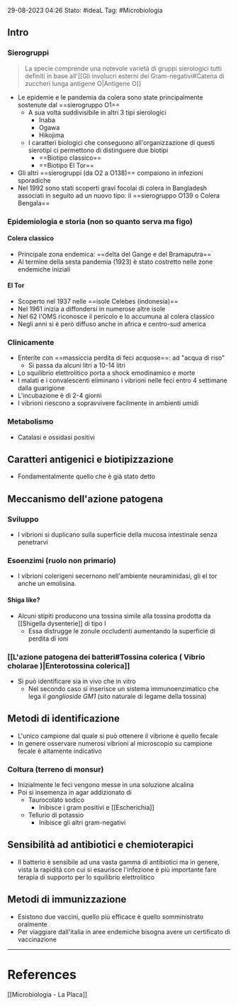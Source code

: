 29-08-2023 04:26
Stato: #ideaL
Tag: #Microbiologia 

## Intro
### Sierogruppi
> La specie comprende una notevole varietà di gruppi sierologici tutti definiti in base all'[[Gli involucri esterni dei Gram-negativi#Catena di zuccheri lunga antigene O|Antigene O]]
- Le epidemie e le pandemia da colera sono state principalmente sostenute dal ==sierogruppo O1== 
	- A sua volta suddivisibile in altri 3 tipi sierologici
		- Inaba
		- Ogawa
		- Hikojima
	- I caratteri biologici che conseguono all'organizzazione di questi sierotipi ci permettono di distinguere due biotipi 
		- ==Biotipo classico==
		- ==Biotipo El Tor==
- Gli altri ==sierogruppi (da O2 a O138)== compaiono in infezioni sporadiche
- Nel 1992 sono stati scoperti gravi focolai di colera in Bangladesh associati in seguito ad un nuovo tipo: il ==sierogruppo O139 o Colera Bengala==
### Epidemiologia e storia (non so quanto serva ma figo)
#### Colera classico
- Principale zona endemica: ==delta del Gange e del Bramaputra== 
- Al termine della sesta pandemia (1923) è stato costretto nelle zone endemiche iniziali
#### El Tor
- Scoperto nel 1937 nelle ==isole Celebes (indonesia)==
- Nel 1961 inizia a diffondersi in numerose altre isole
- Nel 62 l'OMS riconosce il pericolo e lo accumuna al colera classico
- Negli anni si è però diffuso anche in africa e centro-sud america

### Clinicamente
- Enterite con ==massiccia perdita di feci acquose==: ad "acqua di riso"
	- Si passa da alcuni litri a 10-14 litri
- Lo squilibrio elettrolitico porta a shock emodinamico e morte
- I malati e i convalescenti eliminano i vibrioni nelle feci entro 4 settimane dalla guarigione
- L'incubazione è di 2-4 giorni
- I vibrioni riescono a sopravvivere facilmente in ambienti umidi
### Metabolismo
- Catalasi e ossidasi positivi
## Caratteri antigenici e biotipizzazione

- Fondamentalmente quello che è già stato detto
## Meccanismo dell'azione patogena
### Sviluppo
- I vibrioni si duplicano sulla superficie della mucosa intestinale senza penetrarvi
### Esoenzimi (ruolo non primario)
- I vibrioni colerigeni secernono nell'ambiente neuraminidasi, gli el tor anche un emolisina.
#### Shiga like?
- Alcuni stipiti producono una tossina simile alla tossina prodotta da [[Shigella dysenterie]] di tipo I
	- Essa distrugge le zonule occludenti aumentando la superficie di perdita di ioni 
### [[L'azione patogena dei batteri#Tossina colerica ( Vibrio cholarae )|Enterotossina colerica]]
- Si può identificare sia in vivo che in vitro
	- Nel secondo caso si inserisce un sistema immunoenzimatico che lega il *ganglioside GM1* (sito naturale di legame della tossina)
## Metodi di identificazione
- L'unico campione dal quale si può ottenere il vibrione è quello fecale
- In genere osservare numerosi vibrioni al microscopio su campione fecale è altamente indicativo
### Coltura (terreno di monsur)
- Inizialmente le feci vengono messe in una soluzione alcalina
- Poi si insemenza  in agar addizionato di
	- Taurocolato sodico
		- Inibisce i gram positivi e [[Escherichia]]
	- Tellurio di potassio
		- Inibisce gli altri gram-negativi

## Sensibilità ad antibiotici e chemioterapici
- Il batterio è sensibile ad una vasta gamma di antibiotici ma in genere, vista la rapidità con cui si esaurisce l'infezione è più importante fare terapia di supporto per lo squilibrio elettrolitico
## Metodi di immunizzazione
- Esistono due vaccini, quello più efficace è quello somministrato oralmente 
- Per viaggiare dall'italia in aree endemiche bisogna avere un certificato di vaccinazione






---
# References
[[Microbiologia - La Placa]]